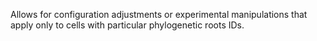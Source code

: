 Allows for configuration adjustments or experimental manipulations that apply only to cells with particular phylogenetic roots IDs.
